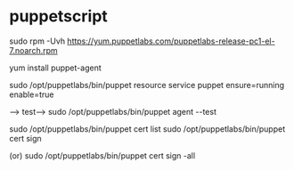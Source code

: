 # puppetscript


sudo rpm -Uvh https://yum.puppetlabs.com/puppetlabs-release-pc1-el-7.noarch.rpm

yum install puppet-agent

sudo /opt/puppetlabs/bin/puppet resource service puppet ensure=running enable=true

--> test--> sudo /opt/puppetlabs/bin/puppet agent --test

sudo /opt/puppetlabs/bin/puppet cert list
sudo /opt/puppetlabs/bin/puppet cert sign <NAME>

(or) sudo /opt/puppetlabs/bin/puppet cert sign -all